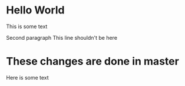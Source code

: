# Hello World

This is some text

Second paragraph
This line shouldn't be here

# These changes are done in master

Here is some text
